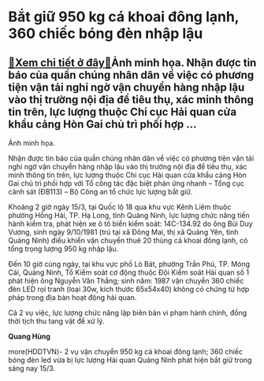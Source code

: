 Bắt giữ 950 kg cá khoai đông lạnh, 360 chiếc bóng đèn nhập lậu
==============================================================

[:gift:Xem chi tiết ở đây:gift:](https://hddtvn.com/bat-giu-950-kg-ca-khoai-dong-lanh-360-chiec-bong-den-nhap-lau/)Ảnh minh họa. Nhận được tin báo của quần chúng nhân dân về việc có phương tiện vận tải nghi ngờ vận chuyển hàng nhập lậu vào thị trường nội địa để tiêu thụ, xác minh thông tin trên, lực lượng thuộc Chi cục Hải quan cửa khẩu cảng Hòn Gai chủ trì phối hợp …
---------------------------------------------------------------------------------------------------------------------------------------------------------------------------------------------------------------------------------------------------------------







 






 Ảnh minh họa. 


Nhận được tin báo của quần chúng nhân dân về việc có phương tiện vận tải nghi ngờ vận chuyển hàng nhập lậu vào thị trường nội địa để tiêu thụ, xác minh thông tin trên, lực lượng thuộc Chi cục Hải quan cửa khẩu cảng Hòn Gai chủ trì phối hợp với Tổ công tác đặc biệt phản ứng nhanh – Tổng cục cảnh sát (ĐB113) – Bộ Công an tổ chức lực lượng bắt giữ.


 Khoảng 2 giờ ngày 15/3, tại Quốc lộ 18 qua khu vực Kênh Liêm thuộc phường Hồng Hải, TP. Hạ Long, tỉnh Quảng Ninh, lực lượng chức năng tiến hành kiểm tra, phát hiện xe ô tô biển kiểm soát: 14C-134.92 do ông Bùi Duy Vương, sinh ngày 9/10/1981 (trú tại xã Đông Mai, thị xã Quảng Yên, tỉnh Quảng Ninh) điều khiển vận chuyển thuê 20 thùng cá khoai đông lạnh, có tổng trọng lượng 950 kg nhập lậu.


 Đến 10 giờ cùng ngày, tại khu vực phố Lò Bát, phường Trần Phú, TP. Móng Cái, Quảng Ninh, Tổ Kiểm soát cơ động thuộc Đội Kiểm soát Hải quan số 1 phát hiện ông Nguyễn Văn Thắng; sinh năm: 1987 vận chuyển 360 chiếc đèn LED rọi tranh (loại 30w, kích thước 65x54x40) không có chứng từ hợp pháp trong địa bàn hoạt động hải quan.


 Cả 2 vụ việc, lực lượng chức năng lập biên bản vi phạm hành chính, đồng thời tịch thu tang vật để xử lý.






**Quang Hùng**



more(HDDTVN)- 2 vụ vận chuyển 950 kg cá khoai đông lạnh; 360 chiếc bóng đèn led vừa bị lực lượng Hải quan Quảng Ninh phát hiện bắt giữ trong sáng nay 15/3.

